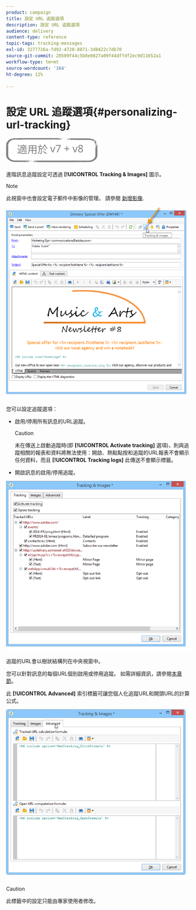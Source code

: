 ```yaml
---
product: campaign
title: 設定 URL 追蹤選項
description: 設定 URL 追蹤選項
audience: delivery
content-type: reference
topic-tags: tracking-messages
exl-id: 3277726a-fd92-4720-8871-3d0422c7db70
source-git-commit: 20509f44c5b8e0827a09f44dffdf2ec9d11652a1
workflow-type: tm+mt
source-wordcount: '164'
ht-degree: 12%

---
```


# 設定 URL 追蹤選項{#personalizing-url-tracking}

![](../../assets/common.svg)

進階訊息追蹤設定可透過 **[!UICONTROL Tracking & Images]** 圖示。

>[!NOTE]
>
>此視窗中也會設定電子郵件中影像的管理。 請參閱 [新增影像](defining-the-email-content.md#adding-images).

![](assets/s_ncs_user_email_del_tracking_ico.png)

您可以設定追蹤選項：

* 啟用/停用所有訊息的URL追蹤。

   >[!CAUTION]
   >
   >未在傳送上啟動追蹤時(即 **[!UICONTROL Activate tracking]** 選項)，則與追蹤相關的報表和資料將無法使用：開啟、熱點點按和追蹤的URL報表不會顯示任何資料，而且 **[!UICONTROL Tracking logs]** 此傳送不會顯示標籤。

* 開啟訊息的啟用/停用追蹤。

![](assets/s_ncs_user_email_del_tracking_param.png)

追蹤的URL會以樹狀結構列在中央視窗中。

您可以針對訊息的每個URL個別啟用或停用追蹤。 如需詳細資訊，請參閱[本章節](how-to-configure-tracked-links.md)。

此 **[!UICONTROL Advanced]** 索引標籤可讓您個人化追蹤URL和開頭URL的計算公式。

![](assets/s_ncs_user_email_del_tracking_param_adv.png)

>[!CAUTION]
>
>此標籤中的設定只能由專家使用者修改。
